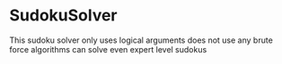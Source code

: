 # SudokuSolver
This sudoku solver only uses logical arguments does not use any brute force algorithms can solve even expert level sudokus 
